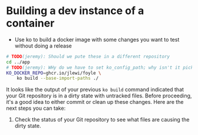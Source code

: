 # Building a dev instance of a container

* Use ko to build a docker image with some changes you want to test without doing a release

```bash {"id":"01JDDG5YXKP5JT14J1A8X6S6JB"}
# TODO(jeremy): Should we pute these in a different repository
cd ../app
# TODO(jeremy): WHy do we have to set ko_config_path; why isn't it picked up automatically?
KO_DOCKER_REPO=ghcr.io/jlewi/foyle \
    ko build --base-import-paths ./
```

It looks like the output of your previous `ko build` command indicated that your Git repository is in a dirty state with untracked files. Before proceeding, it's a good idea to either commit or clean up these changes. Here are the next steps you can take:

1. Check the status of your Git repository to see what files are causing the dirty state.